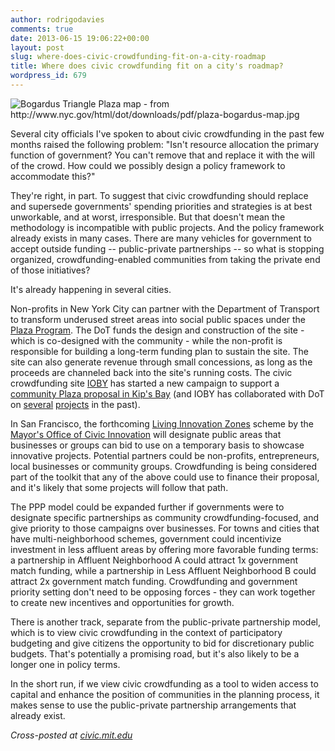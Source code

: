 ```yaml
---
author: rodrigodavies
comments: true
date: 2013-06-15 19:06:22+00:00
layout: post
slug: where-does-civic-crowdfunding-fit-on-a-city-roadmap
title: Where does civic crowdfunding fit on a city's roadmap?
wordpress_id: 679
---
```


<img src="http://rodrigodavies.com/blog/wp-content/uploads/2013/06/plaza-bogardus-map-cropped-580x393.jpg" class="largeimg" alt="Bogardus Triangle Plaza map - from http://www.nyc.gov/html/dot/downloads/pdf/plaza-bogardus-map.jpg">


Several city officials I've spoken to about civic crowdfunding in the past few months raised the following problem: "Isn't resource allocation the primary function of government? You can't remove that and replace it with the will of the crowd. How could we possibly design a policy framework to accommodate this?"

They're right, in part. To suggest that civic crowdfunding should replace and supersede governments' spending priorities and strategies is at best unworkable, and at worst, irresponsible. But that doesn't mean the methodology is incompatible with public projects. And the policy framework already exists in many cases. There are many vehicles for government to accept outside funding -- public-private partnerships -- so what is stopping organized, crowdfunding-enabled communities from taking the private end of those initiatives?

It's already happening in several cities.

Non-profits in New York City can partner with the Department of Transport to transform underused street areas into social public spaces under the [Plaza Program](http://www.nyc.gov/html/dot/html/pedestrians/publicplaza.shtml). The DoT funds the design and construction of the site - which is co-designed with the community - while the non-profit is responsible for building a long-term funding plan to sustain the site. The site can also generate revenue through small concessions, as long as the proceeds are channeled back into the site's running costs. The civic crowdfunding site [IOBY](http://www.ioby.org) has started a new campaign to support a [community Plaza proposal in Kip's Bay](https://www.ioby.org/project/kips-bay-public-plaza) (and IOBY has collaborated with DoT on [several](https://www.ioby.org/project/living-city-brooklyn-gowanus) [projects](http://www.ioby.org/content/thank-you-and-happy-new-year) in the past).

In San Francisco, the forthcoming [Living Innovation Zones](https://www.newschallenge.org/open/open-government/submission/living-innovation-zones-extending-open-government-principles-beyond-data-to-the-physical-realm/) scheme by the [Mayor's Office of Civic Innovation](http://www.innovatesf.com) will designate public areas that businesses or groups can bid to use on a temporary basis to showcase innovative projects. Potential partners could be non-profits, entrepreneurs, local businesses or community groups. Crowdfunding is being considered part of the toolkit that any of the above could use to finance their proposal, and it's likely that some projects will follow that path.

The PPP model could be expanded further if governments were to designate specific partnerships as community crowdfunding-focused, and give priority to those campaigns over businesses. For towns and cities that have multi-neighborhood schemes, government could incentivize investment in less affluent areas by offering more favorable funding terms: a partnership in Affluent Neighborhood A could attract 1x government match funding, while a partnership in Less Affluent Neighborhood B could attract 2x government match funding. Crowdfunding and government priority setting don't need to be opposing forces - they can work together to create new incentives and opportunities for growth.

There is another track, separate from the public-private partnership model, which is to view civic crowdfunding in the context of participatory budgeting and give citizens the opportunity to bid for discretionary public budgets. That's potentially a promising road, but it's also likely to be a longer one in policy terms.

In the short run, if we view civic crowdfunding as a tool to widen access to capital and enhance the position of communities in the planning process, it makes sense to use the public-private partnership arrangements that already exist.

_Cross-posted at [civic.mit.edu](http://civic.mit.edu/blog/rodrigodavies/where-does-civic-crowdfunding-fit-on-a-citys-roadmap)_
